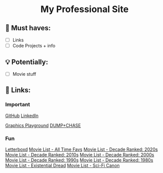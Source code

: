 # <center>My Professional Site</center>

## :memo: **Must haves:**

- [ ] Links
- [ ] Code Projects + info

## :bulb: **Potentially:**

- [ ] Movie stuff

## :link: **Links:**

### Important

[GitHub](https://github.com/mpb9)
[LinkedIn](https://www.linkedin.com/in/michaelbeebe9/)

[Graphics Playground](https://graphics-playground.com/)
[DUMP+CHASE](https://dump-n-chase.com/)

### Fun

[Letterboxd](https://letterboxd.com/michaelbeebe/)
[Movie List - All Time Favs](https://boxd.it/iy40K)
[Movie List - Decade Ranked: 2020s](https://boxd.it/qRe8a)
[Movie List - Decade Ranked: 2010s](https://boxd.it/qS0B0)
[Movie List - Decade Ranked: 2000s](https://boxd.it/qS16s)
[Movie List - Decade Ranked: 1990s](https://boxd.it/qS60O)
[Movie List - Decade Ranked: 1980s](https://boxd.it/seY5w)
[Movie List - Existential Dread](https://boxd.it/om0mC)
[Movie List - Sci-Fi Canon](https://boxd.it/ndA5q)

